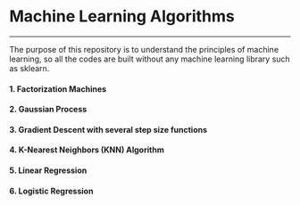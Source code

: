 # Machine Learning Algorithms
-------------------------------------------------------

The purpose of this repository is to understand the principles of machine learning, so all the codes are built without any machine learning library such as sklearn.

#### 1. Factorization Machines
#### 2. Gaussian Process
#### 3. Gradient Descent with several step size functions
#### 4. K-Nearest Neighbors (KNN) Algorithm
#### 5. Linear Regression
#### 6. Logistic Regression
